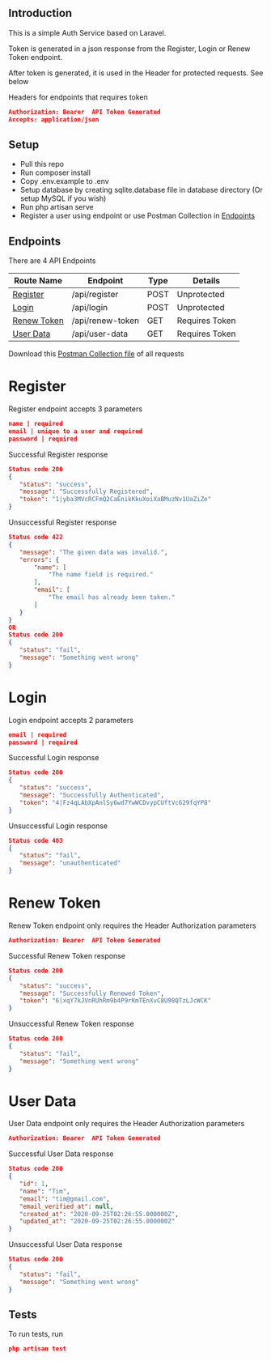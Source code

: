 ## Introduction

This is a simple Auth Service based on Laravel.
 
Token is generated in a json response from the Register, Login or Renew Token endpoint.

After token is generated, it is used in the Header for protected requests. See below

Headers for endpoints that requires token
 ```json
Authorization: Bearer  API Token Generated
Accepts: application/json
 ```

## Setup
- Pull this repo
- Run composer install
- Copy .env.example to .env
- Setup database by creating sqlite.database file in database directory (Or setup MySQL if you wish)
- Run php artisan serve 
- Register a user using endpoint or use Postman Collection in [Endpoints](#endpoints)

## Endpoints

There are 4 API Endpoints

| Route Name  | Endpoint | Type | Details  |
| ------------- | ------------- | ------------- |------------- |
| [Register](#register)  | /api/register  | POST | Unprotected |
| [Login](#login)  | /api/login   | POST | Unprotected |
| [Renew Token](#renew-token)  | /api/renew-token  | GET | Requires Token |
| [User Data](#user-data)  | /api/user-data  | GET | Requires Token |


Download this [Postman Collection file](https://github.com/timoye/patritia/blob/master/Patritia%20Test.postman_collection.json) of all requests
  
# Register

Register endpoint accepts 3 parameters
 ```json
name | required
email | unique to a user and required
password | required
 ```
Successful Register response 
 ```json
Status code 200
{
    "status": "success",
    "message": "Successfully Registered",
    "token": "1|yba3MVcRCFmQ2CaEnikKkuXoiXaBMuzNv1UaZiZe"
}
 ```
 
Unsuccessful Register response 
 ```json
Status code 422
{
    "message": "The given data was invalid.",
    "errors": {
        "name": [
            "The name field is required."
        ],
        "email": [
            "The email has already been taken."
        ]
    }
}
OR 
Status code 200
{
    "status": "fail",
    "message": "Something went wrong"
}
 ```  
# Login

Login endpoint accepts 2 parameters
 ```json
email | required
password | required
 ```
Successful Login response 
 ```json
Status code 200
{
    "status": "success",
    "message": "Successfully Authenticated",
    "token": "4|Fz4qLAbXpAnlSy6wd7YwWCDvypCUftVc629fqYP8"
}
 ```
 
Unsuccessful Login response 
 ```json
Status code 403
{
    "status": "fail",
    "message": "unauthenticated"
}
 ```
 
# Renew Token

Renew Token endpoint only requires the Header Authorization parameters
 ```json
Authorization: Bearer  API Token Generated
 ```
Successful Renew Token response 
 ```json
Status code 200
{
    "status": "success",
    "message": "Successfully Renewed Token",
    "token": "6|xqY7kJVnRUhRm9b4P9rKmTEnXvC8U98QTzLJcWCK"
}
 ```
 
Unsuccessful Renew Token response 
 ```json
Status code 200
{
    "status": "fail",
    "message": "Something went wrong"
}
 ```
 
# User Data

User Data endpoint only requires the Header Authorization parameters
 ```json
Authorization: Bearer  API Token Generated
 ```
Successful User Data response 
 ```json
Status code 200
{
    "id": 1,
    "name": "Tim",
    "email": "tim@gmail.com",
    "email_verified_at": null,
    "created_at": "2020-09-25T02:26:55.000000Z",
    "updated_at": "2020-09-25T02:26:55.000000Z"
}
 ```
 
Unsuccessful User Data response 
 ```json
Status code 200
{
    "status": "fail",
    "message": "Something went wrong"
}
 ```
 
 ## Tests
 
To run tests, run
  ```json
php artisan test
  ```